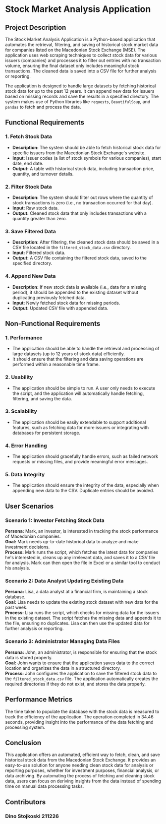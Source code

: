 # Stock Market Analysis Application

## Project Description

The Stock Market Analysis Application is a Python-based application that automates the retrieval, filtering, and saving of historical stock market data for companies listed on the Macedonian Stock Exchange (MSE). The application uses web scraping techniques to collect stock data for various issuers (companies) and processes it to filter out entries with no transaction volume, ensuring the final dataset only includes meaningful stock transactions. The cleaned data is saved into a CSV file for further analysis or reporting.

The application is designed to handle large datasets by fetching historical stock data for up to the past 12 years. It can append new data for issuers based on missing records and save the results in a specified directory. The system makes use of Python libraries like `requests`, `BeautifulSoup`, and `pandas` to fetch and process the data.

## Functional Requirements

### 1. Fetch Stock Data
   - **Description:** The system should be able to fetch historical stock data for specific issuers from the Macedonian Stock Exchange's website.
   - **Input:** Issuer codes (a list of stock symbols for various companies), start date, end date.
   - **Output:** A table with historical stock data, including transaction price, quantity, and turnover details.

### 2. **Filter Stock Data**
   - **Description:** The system should filter out rows where the quantity of stock transactions is zero (i.e., no transaction occurred for that day).
   - **Input:** Raw stock data.
   - **Output:** Cleaned stock data that only includes transactions with a quantity greater than zero.

### 3. **Save Filtered Data**
   - **Description:** After filtering, the cleaned stock data should be saved in a CSV file located in the `filtered_stock_data.csv` directory.
   - **Input:** Filtered stock data.
   - **Output:** A CSV file containing the filtered stock data, saved to the specified directory.

### 4. **Append New Data**
   - **Description:** If new stock data is available (i.e., data for a missing period), it should be appended to the existing dataset without duplicating previously fetched data.
   - **Input:** Newly fetched stock data for missing periods.
   - **Output:** Updated CSV file with appended data.

## Non-Functional Requirements

### 1. **Performance**
   - The application should be able to handle the retrieval and processing of large datasets (up to 12 years of stock data) efficiently.
   - It should ensure that the filtering and data saving operations are performed within a reasonable time frame.

### 2. **Usability**
   - The application should be simple to run. A user only needs to execute the script, and the application will automatically handle fetching, filtering, and saving the data.

### 3. **Scalability**
   - The application should be easily extendable to support additional features, such as fetching data for more issuers or integrating with databases for persistent storage.

### 4. **Error Handling**
   - The application should gracefully handle errors, such as failed network requests or missing files, and provide meaningful error messages.

### 5. **Data Integrity**
   - The application should ensure the integrity of the data, especially when appending new data to the CSV. Duplicate entries should be avoided.

## User Scenarios

### Scenario 1: **Investor Fetching Stock Data**
   **Persona:** Mark, an investor, is interested in tracking the stock performance of Macedonian companies.  
   **Goal:** Mark needs up-to-date historical data to analyze and make investment decisions.  
   **Process:** Mark runs the script, which fetches the latest data for companies he's interested in, cleans up any irrelevant data, and saves it to a CSV file for analysis. Mark can then open the file in Excel or a similar tool to conduct his analysis.

### Scenario 2: **Data Analyst Updating Existing Data**
   **Persona:** Lisa, a data analyst at a financial firm, is maintaining a stock database.  
   **Goal:** Lisa needs to update the existing stock dataset with new data for the past week.  
   **Process:** Lisa runs the script, which checks for missing data for the issuers in the existing dataset. The script fetches the missing data and appends it to the file, ensuring no duplicates. Lisa can then use the updated data for further analysis or reporting.

### Scenario 3: **Administrator Managing Data Files**
   **Persona:** John, an administrator, is responsible for ensuring that the stock data is stored properly.  
   **Goal:** John wants to ensure that the application saves data to the correct location and organizes the data in a structured directory.  
   **Process:** John configures the application to save the filtered stock data to the `filtered_stock_data.csv` file. The application automatically creates the required directories if they do not exist, and stores the data properly.

## Performance Metrics
The time taken to populate the database with the stock data is measured to track the efficiency of the application. The operation completed in 34.46 seconds, providing insight into the performance of the data fetching and processing system.

## Conclusion

This application offers an automated, efficient way to fetch, clean, and save historical stock data from the Macedonian Stock Exchange. It provides an easy-to-use solution for anyone needing clean stock data for analysis or reporting purposes, whether for investment purposes, financial analysis, or data archiving. By automating the process of fetching and cleaning stock data, users can focus on deriving insights from the data instead of spending time on manual data processing tasks.

## Contributors

### Dino Stojkoski 211226
